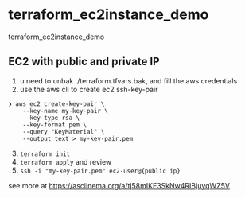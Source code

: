 # terraform_ec2instance_demo
terraform_ec2instance_demo

## EC2 with public and private IP

1. u need to unbak ./terraform.tfvars.bak, and fill the aws credentials
2. use the aws cli to create ec2 ssh-key-pair
```
❯ aws ec2 create-key-pair \
    --key-name my-key-pair \
    --key-type rsa \
    --key-format pem \
    --query "KeyMaterial" \
    --output text > my-key-pair.pem
```
3. `terraform init`
3. `terraform apply` and review
4. `ssh -i "my-key-pair.pem" ec2-user@{public ip}`

see more at https://asciinema.org/a/tj58mIKF3SkNw4RIBjuyqWZ5V
